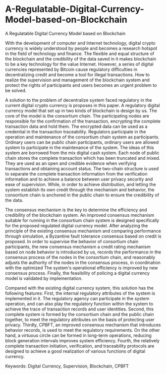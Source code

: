 # A-Regulatable-Digital-Currency-Model-based-on-Blockchain
A Regulatable Digital Currency Model based on Blockchain

With the development of computer and Internet technology, digital crypto currency is widely understood by people and becomes a research hotspot in the field of technology and finance. The flexible and equal structure of the blockchain and the credibility of the data saved in it makes blockchain to be a key technology for the value Internet. However, a series of digital currencies represented by Bitcoin cause regulatory difficulties in decentralizing credit and become a tool for illegal transactions. How to realize the supervision and management of the blockchain system and protect the rights of participants and users becomes an urgent problem to be solved.

A solution to the problem of decentralize system faced regulatory in the current digital crypto currency is proposes in this paper. A regulatory digital currency model that set up in two kinds of blockchain is design by us. The core of the model is the consortium chain. The participating nodes are responsible for the confirmation of the transaction, encrypting the complete transaction data and hold them. The encrypted data can be used as a credential in the transaction traceability. Regulators participate in the operation and maintenance of the consortium chain system as participants. Ordinary users can be public chain participants, ordinary users are allowed system to participate in the maintenance of the system. The ideas of this system are borrowed from the mix digital cash system. Each node of public chain stores the complete transaction which has been truncated and mixed. They are used as an open and credible evidence when verifying transactions and obtaining account status. The two-chain structure is used to separate the complete transaction information from the verification information and to achieve a balance between user privacy security and ease of supervision. While, in order to achieve distribution, and letting the system establish its own credit through the mechanism and behavior, the consortium chain is anchored in the public chain to ensure the credibility of the data.

The consensus mechanism is the key to determine the efficiency and credibility of the blockchain system. An improved consensus mechanism suitable for running in the consortium chain system is designed specifically for the proposed regulated digital currency model. After analyzing the principle of the existing consensus mechanism and comparing performance through simulation, a Byzantine fault tolerance consensus based on credit is proposed. In order to supervise the behavior of consortium chain participants, the new consensus mechanism a credit rating mechanism based on node behavior is introduced by us, records the performance in the consensus process of the nodes in the consortium chain, and reasonably adjusts the authority of the nodes in the consensus process, in coordination with the optimized The system's operational efficiency is improved by new consensus process. Finally, the feasibility of policing a digital currency model is validated by implementation.

Compared with the existing digital currency system, this solution has the following features: First, the internal regulatory attributes of the system is implemented in it. The regulatory agency can participate in the system operation, and can also play the regulatory function within the system to achieve the trace of transaction records and user identities. Second, this complete system is formed by the consortium chain and the public chain together, to meet the regulatory attributes on the basis of protecting user privacy. Thirdly, CPBFT, an improved consensus mechanism that introduces behavior records, is used to meet the regulatory requirements. On the other hand, a virtuous circle can be formed in long-term operations, reducing block generation intervals improves system efficiency. Fourth, the relatively complete transaction initiation, verification, and traceability protocols are designed to achieve a good realization of various functions of digital currency.

Keywords: Digital Currency, Supervision, Blockchain, CPBFT

